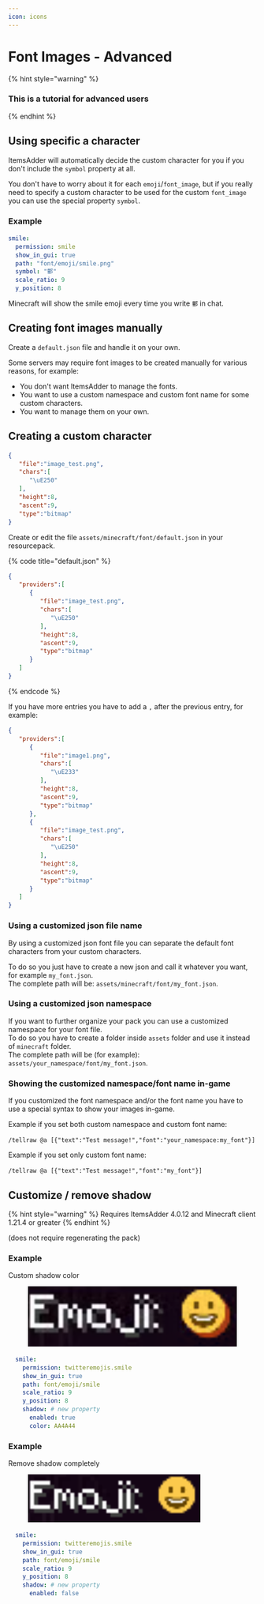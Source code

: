 ```yaml
---
icon: icons
---
```


# Font Images - Advanced

{% hint style="warning" %}
### This is a tutorial for advanced users
{% endhint %}

## Using specific a character

ItemsAdder will automatically decide the custom character for you if you don't include the `symbol` property at all.

You don't have to worry about it for each `emoji`/`font_image`, but if you really need to specify a custom character to be used for the custom `font_image` you can use the special property `symbol`.

### Example

```yaml
smile:
  permission: smile
  show_in_gui: true
  path: "font/emoji/smile.png"
  symbol: "鄿"
  scale_ratio: 9
  y_position: 8
```

Minecraft will show the smile emoji every time you write `鄿` in chat.

## Creating font images manually

Create a `default.json` file and handle it on your own.

Some servers may require font images to be created manually for various reasons, for example:

* You don't want ItemsAdder to manage the fonts.
* You want to use a custom namespace and custom font name for some custom characters.
* You want to manage them on your own.

## Creating a custom character

```json
{
   "file":"image_test.png",
   "chars":[
      "\uE250"
   ],
   "height":8,
   "ascent":9,
   "type":"bitmap"
}
```

Create or edit the file `assets/minecraft/font/default.json` in your resourcepack.

{% code title="default.json" %}
```json
{
   "providers":[
      {
         "file":"image_test.png",
         "chars":[
            "\uE250"
         ],
         "height":8,
         "ascent":9,
         "type":"bitmap"
      }
   ]
}
```
{% endcode %}

If you have more entries you have to add a `,` after the previous entry, for example:

```json
{
   "providers":[
      {
         "file":"image1.png",
         "chars":[
            "\uE233"
         ],
         "height":8,
         "ascent":9,
         "type":"bitmap"
      },
      {
         "file":"image_test.png",
         "chars":[
            "\uE250"
         ],
         "height":8,
         "ascent":9,
         "type":"bitmap"
      }
   ]
}
```

### Using a customized json file name

By using a customized json font file you can separate the default font characters from your custom characters.

To do so you just have to create a new json and call it whatever you want, for example `my_font.json`.\
The complete path will be: `assets/minecraft/font/my_font.json`.

### Using a customized json namespace

If you want to further organize your pack you can use a customized namespace for your font file.\
To do so you have to create a folder inside `assets` folder and use it instead of `minecraft` folder.\
The complete path will be (for example): `assets/your_namespace/font/my_font.json`.

### Showing the customized namespace/font name in-game

If you customized the font namespace and/or the font name you have to use a special syntax to show your images in-game.

Example if you set both custom namespace and custom font name:

`/tellraw @a [{"text":"Test message!","font":"your_namespace:my_font"}]`

Example if you set only custom font name:

`/tellraw @a [{"text":"Test message!","font":"my_font"}]`

## Customize / remove shadow

{% hint style="warning" %}
Requires ItemsAdder 4.0.12 and Minecraft client 1.21.4 or greater
{% endhint %}

(does not require regenerating the pack)

### Example

Custom shadow color

<figure><img src="../../.gitbook/assets/image (264).png" alt=""><figcaption></figcaption></figure>

```yml
  smile:
    permission: twitteremojis.smile
    show_in_gui: true
    path: font/emoji/smile
    scale_ratio: 9
    y_position: 8
    shadow: # new property
      enabled: true
      color: AA4A44
```

### Example

Remove shadow completely

<figure><img src="../../.gitbook/assets/image (265).png" alt=""><figcaption></figcaption></figure>

```yml
  smile:
    permission: twitteremojis.smile
    show_in_gui: true
    path: font/emoji/smile
    scale_ratio: 9
    y_position: 8
    shadow: # new property
      enabled: false
```
